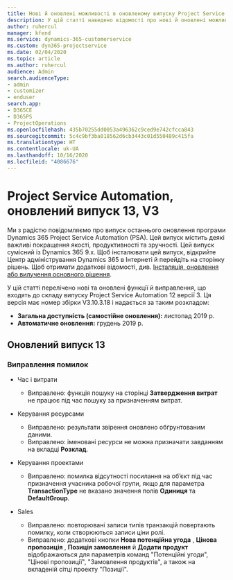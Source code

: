 ```yaml
---
title: Нові й оновлені можливості в оновленому випуску Project Service Automation 13 версії 3
description: У цій статті наведено відомості про нові й оновлені можливості Project Service Automation 13 версії 3.
author: ruhercul
manager: kfend
ms.service: dynamics-365-customerservice
ms.custom: dyn365-projectservice
ms.date: 02/04/2020
ms.topic: article
ms.author: ruhercul
audience: Admin
search.audienceType:
- admin
- customizer
- enduser
search.app:
- D365CE
- D365PS
- ProjectOperations
ms.openlocfilehash: 435b70255dd0053a496362c9ced9e742cfcca843
ms.sourcegitcommit: 5c4c9bf3ba018562d6cb3443c01d550489c415fa
ms.translationtype: HT
ms.contentlocale: uk-UA
ms.lasthandoff: 10/16/2020
ms.locfileid: "4086676"
---
```

# <a name="project-service-automation-update-release-13-v3"></a>Project Service Automation, оновлений випуск 13, V3
Ми з радістю повідомляємо про випуск останнього оновлення програми Dynamics 365 Project Service Automation (PSA). Цей випуск містить деякі важливі покращення якості, продуктивності та зручності. Цей випуск сумісний із Dynamics 365 9.x. Щоб інсталювати цей випуск, відкрийте Центр адміністрування Dynamics 365 в Інтернеті й перейдіть на сторінку рішень. Щоб отримати додаткові відомості, див. [Інсталяція, оновлення або вилучення основного рішення](https://docs.microsoft.com/power-platform/admin/install-remove-preferred-solution).

У цій статті перелічено нові та оновлені функції й виправлення, що входять до складу випуску Project Service Automation 12 версії 3. Ця версія має номер збірки V3.10.3.18 і надається за таким розкладом:

- **Загальна доступність (самостійне оновлення):** листопад 2019 р.
- **Автоматичне оновлення:** грудень 2019 р.


## <a name="update-release-13"></a>Оновлений випуск 13 

### <a name="bug-fixes"></a>Виправлення помилок

- Час і витрати

     - Виправлено: функція пошуку на сторінці **Затвердження витрат** не працює під час пошуку за призначенням витрат.

- Керування ресурсами

     - Виправлено: результати звірення оновлено обґрунтованим даними.
     - Виправлено: іменовані ресурси не можна призначати завданням на вкладці **Розклад**.

- Керування проектами

     - Виправлено: помилка відсутності посилання на об’єкт під час призначення учасника робочої групи, якщо для параметра **TransactionType** не вказано значення полів **Одиниця** та **DefaultGroup**.

- Sales

     - Виправлено: повторювані записи типів транзакцій повертають помилку, коли створюються записи ціни ролі.
     - Виправлено: додаткові кнопки **Нова потенційна угода** , **Цінова пропозиція** , **Позиція замовлення** й **Додати продукт** відображаються для параметрів команд "Потенційні угоди", "Цінові пропозиції", "Замовлення продуктів", а також на вкладеній сітці проекту "Позиції".


